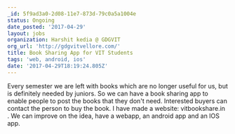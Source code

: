 ```yaml
---
_id: 5f9ad3a0-2d08-11e7-873d-79c0a5a1004e
status: Ongoing
date_posted: '2017-04-29'
layout: jobs
organization: Harshit kedia @ GDGVIT
org_url: 'http://gdgvitvellore.com/'
title: Book Sharing App for VIT Students
tags: 'web, android, ios'
date: '2017-04-29T18:19:24.805Z'
---
```

Every semester we are left with books which are no longer useful for us, but is definitely needed by juniors. So we can have a book sharing app to enable people to post the books that they don't need. Interested buyers can contact the person to buy the book. 
I have made a website: vitbookshare.in . We can improve on the idea, have a webapp, an android app and an IOS app.
